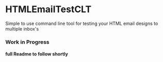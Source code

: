 # HTMLEmailTestCLT


Simple to use command line tool for testing your HTML email designs to multiple inbox's

### Work in Progress

#### full Readme to follow shortly
